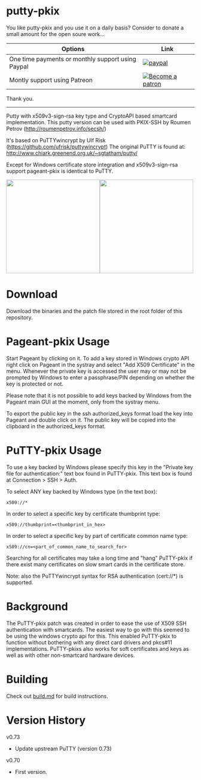 # putty-pkix

You like putty-pkix and you use it on a daily basis? Consider to donate a small amount for the open soure work...

Options | Link
-- | --
One time payments or monthly support using Paypal | [![paypal](https://www.paypalobjects.com/en_US/CH/i/btn/btn_donateCC_LG.gif)](https://www.paypal.com/cgi-bin/webscr?cmd=_s-xclick&hosted_button_id=Y4Q29EUELMHES&source=url) 
Montly support using Patreon | [![Become a patron](https://c5.patreon.com/external/logo/become_a_patron_button.png)](https://www.patreon.com/bePatron?u=20056078)

Thank you.

---

Putty with x509v3-sign-rsa key type and CryptoAPI based smartcard implementation.
This putty version can be used with PKIX-SSH by Roumen Petrov (http://roumenpetrov.info/secsh/)

It's based on PuTTYwincrypt by Ulf Risk (https://github.com/ufrisk/puttywincrypt)
The original PuTTY is found at: http://www.chiark.greenend.org.uk/~sgtatham/putty/

Except for Windows certificate store integration and x509v3-sign-rsa support pageant-pkix is identical to PuTTY.

<img src="https://gist.githubusercontent.com/ufrisk/8dec5a98bcf875a6254f9e3aa35d12a0/raw/edad0efadd158d1226ebbf4d5587ed4b69f68242/putty_auth.png" height="250"/><img src="https://gist.githubusercontent.com/ufrisk/8dec5a98bcf875a6254f9e3aa35d12a0/raw/edad0efadd158d1226ebbf4d5587ed4b69f68242/putty_pageant_addcert.png" height="250"/>

Download
========
Download the binaries and the patch file stored in the root folder of this repository.

Pageant-pkix Usage
==================
Start Pageant by clicking on it. To add a key stored in Windows crypto API right click on Pageant in the systray and select "Add X509 Certificate" in the menu. Whenever the private key is accessed the user may or may not be prompted by Windows to enter a passphrase/PIN depending on whether the key is protected or not.

Please note that it is not possible to add keys backed by Windows from the Pageant main GUI at the moment, only from the systray menu.

To export the public key in the ssh authorized_keys format load the key into Pageant and double click on it. The public key will be copied into the clipboard in the authorized_keys format.

PuTTY-pkix Usage
================
To use a key backed by Windows please specify this key in the "Private key file for authentication:" text box found in PuTTY-pkix. This text box is found at Connection > SSH > Auth.

To select ANY key backed by Windows type (in the text box):

`x509://*`

In order to select a specific key by certificate thumbprint type:

`x509://thumbprint=<thumbprint_in_hex>`

In order to select a specific key by part of certificate common name type:

`x509://cn=<part_of_common_name_to_search_for>`

Searching for all certificates may take a long time and "hang" PuTTY-pkix if there exist many certificates on slow smart cards in the certificate store.

Note: also the PuTTYwincrypt syntax for RSA authentication (cert://*) is supported.

Background
==========
The PuTTY-pkix patch was created in order to ease the use of X509 SSH authentication with smartcards. The easiest way to go with this seemed to be using the windows crypto api for this. This enabled PuTTY-pkix to function without bothering with any direct card drivers and pkcs#11 implementations. PuTTY-pkixs also works for soft certificates and keys as well as with other non-smartcard hardware devices.

Building
========
Check out [build.md](BUILD.md) for build instructions.

Version History
===============

v0.73
  - Update upstream PuTTY (version 0.73)
 
v0.70
  - First version.
 